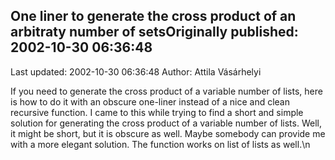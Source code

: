 ## One liner to generate the cross product of an arbitraty number of setsOriginally published: 2002-10-30 06:36:48 
Last updated: 2002-10-30 06:36:48 
Author: Attila Vásárhelyi 
 
If you need to generate the cross product of a variable number of lists, here is how to do it with an obscure one-liner instead of a nice and clean recursive function. I came to this while trying to find a short and simple solution for generating the cross product of a variable number of lists. Well, it might be short, but it is obscure as well. Maybe somebody can provide me with a more elegant solution. The function works on list of lists as well.\n